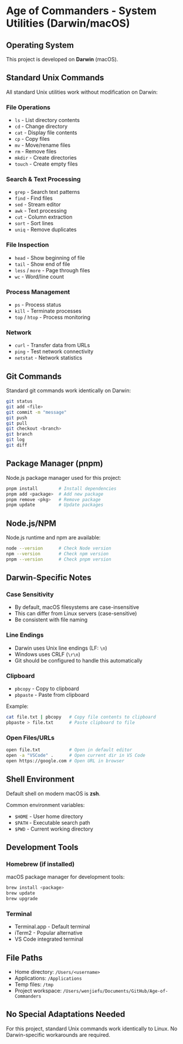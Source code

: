 # Age of Commanders - System Utilities (Darwin/macOS)

## Operating System

This project is developed on **Darwin** (macOS).

## Standard Unix Commands

All standard Unix utilities work without modification on Darwin:

### File Operations
- `ls` - List directory contents
- `cd` - Change directory
- `cat` - Display file contents
- `cp` - Copy files
- `mv` - Move/rename files
- `rm` - Remove files
- `mkdir` - Create directories
- `touch` - Create empty files

### Search & Text Processing
- `grep` - Search text patterns
- `find` - Find files
- `sed` - Stream editor
- `awk` - Text processing
- `cut` - Column extraction
- `sort` - Sort lines
- `uniq` - Remove duplicates

### File Inspection
- `head` - Show beginning of file
- `tail` - Show end of file
- `less` / `more` - Page through files
- `wc` - Word/line count

### Process Management
- `ps` - Process status
- `kill` - Terminate processes
- `top` / `htop` - Process monitoring

### Network
- `curl` - Transfer data from URLs
- `ping` - Test network connectivity
- `netstat` - Network statistics

## Git Commands

Standard git commands work identically on Darwin:

```bash
git status
git add <file>
git commit -m "message"
git push
git pull
git checkout <branch>
git branch
git log
git diff
```

## Package Manager (pnpm)

Node.js package manager used for this project:

```bash
pnpm install        # Install dependencies
pnpm add <package>  # Add new package
pnpm remove <pkg>   # Remove package
pnpm update         # Update packages
```

## Node.js/NPM

Node.js runtime and npm are available:

```bash
node --version      # Check Node version
npm --version       # Check npm version
pnpm --version      # Check pnpm version
```

## Darwin-Specific Notes

### Case Sensitivity
- By default, macOS filesystems are case-insensitive
- This can differ from Linux servers (case-sensitive)
- Be consistent with file naming

### Line Endings
- Darwin uses Unix line endings (LF: `\n`)
- Windows uses CRLF (`\r\n`)
- Git should be configured to handle this automatically

### Clipboard
- `pbcopy` - Copy to clipboard
- `pbpaste` - Paste from clipboard

Example:
```bash
cat file.txt | pbcopy   # Copy file contents to clipboard
pbpaste > file.txt      # Paste clipboard to file
```

### Open Files/URLs
```bash
open file.txt           # Open in default editor
open -a "VSCode" .      # Open current dir in VS Code
open https://google.com # Open URL in browser
```

## Shell Environment

Default shell on modern macOS is **zsh**.

Common environment variables:
- `$HOME` - User home directory
- `$PATH` - Executable search path
- `$PWD` - Current working directory

## Development Tools

### Homebrew (if installed)
macOS package manager for development tools:

```bash
brew install <package>
brew update
brew upgrade
```

### Terminal
- Terminal.app - Default terminal
- iTerm2 - Popular alternative
- VS Code integrated terminal

## File Paths

- Home directory: `/Users/<username>`
- Applications: `/Applications`
- Temp files: `/tmp`
- Project workspace: `/Users/wenjiefu/Documents/GitHub/Age-of-Commanders`

## No Special Adaptations Needed

For this project, standard Unix commands work identically to Linux. No Darwin-specific workarounds are required.
